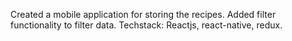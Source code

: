 Created a mobile application for storing the recipes. 
Added filter functionality to filter data. 
Techstack: Reactjs, react-native, redux.
